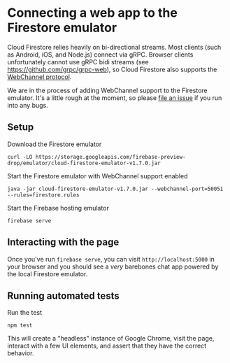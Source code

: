 # Connecting a web app to the Firestore emulator

Cloud Firestore relies heavily on bi-directional streams. Most clients (such as
Android, iOS, and Node.js) connect via gRPC. Browser clients unfortunately
cannot use gRPC bidi streams (see https://github.com/grpc/grpc-web), so Cloud
Firestore also supports the
[WebChannel protocol](https://google.github.io/closure-library/api/goog.net.WebChannel.html).

We are in the process of adding WebChannel support to the Firestore emulator.
It's a little rough at the moment, so please
[file an issue](https://github.com/firebase/firebase-tools/issues) if you run
into any bugs.

## Setup

Download the Firestore emulator
```
curl -LO https://storage.googleapis.com/firebase-preview-drop/emulator/cloud-firestore-emulator-v1.7.0.jar
```

Start the Firestore emulator with WebChannel support enabled
```
java -jar cloud-firestore-emulator-v1.7.0.jar --webchannel-port=50051 --rules=firestore.rules
```

Start the Firebase hosting emulator
```
firebase serve
```

## Interacting with the page

Once you've run `firebase serve`, you can visit `http://localhost:5000` in your
browser and you should see a _very_ barebones chat app powered by the local
Firestore emulator.

## Running automated tests

Run the test
```
npm test
```

This will create a "headless" instance of Google Chrome, visit the page,
interact with a few UI elements, and assert that they have the correct
behavior.
